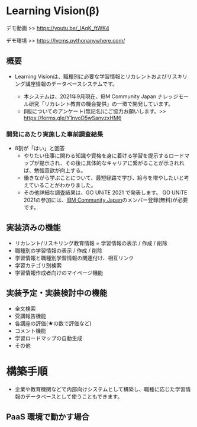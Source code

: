 # Learning Vision(β)
デモ動画 >> https://youtu.be/_lAqK_ftWK4

デモ環境 >> https://lvcms.pythonanywhere.com/

## 概要
- Learning Visionは、職種別に必要な学習情報とリカレントおよびリスキリング講座情報のデータベースシステムです。

  - 本システムは、2021年9月現在、IBM Community Japan ナレッジモール研究「リカレント教育の機会提供」の一環で開発しています。 
  - β版についてのアンケート(無記名)にご協力お願いします。>> https://forms.gle/Y1nvoD5wSanvzxHM6

### 開発にあたり実施した事前調査結果
- 8割が「はい」と回答
  - やりたい仕事に関わる知識や資格を身に着ける学習を提示するロードマップが提示され、その後に具体的なキャリアに繋がることが示されれば、勉強意欲が向上する。
  - 働きながら学ぶことについて、最短経路で学び、給与を増やしたいと考えていることがわかりました。
  - その他詳細な調査結果は、GO UNiTE 2021 で発表します。 GO UNiTE 2021の参加には、[IBM Community Japan](https://www.ibm.com/account/reg/jp-ja/signup?formid=urx-19776&target=https://reg.tools.ibm.com/flow/ibm/icj/ibmevents/login)のメンバー登録(無料)が必要です。

## 実装済みの機能
- リカレント/リスキリング教育情報 = 学習情報の表示 / 作成 / 削除
- 職種別の学習情報の表示 / 作成 / 削除
- 学習情報と職種別学習情報の関連付け、相互リンク
- 学習カテゴリ別検索
- 学習情報作成者向けのマイページ機能

## 実装予定・実装検討中の機能
- 全文検索
- 受講報告機能
- 各講座の評価(★の数で評価など)
- コメント機能
- 学習ロードマップの自動生成
- その他

# 構築手順
- 企業や教育機関などで内部向けシステムとして構築し、職種に応じた学習情報のデータベースとして使うこともできます。

## PaaS 環境で動かす場合
